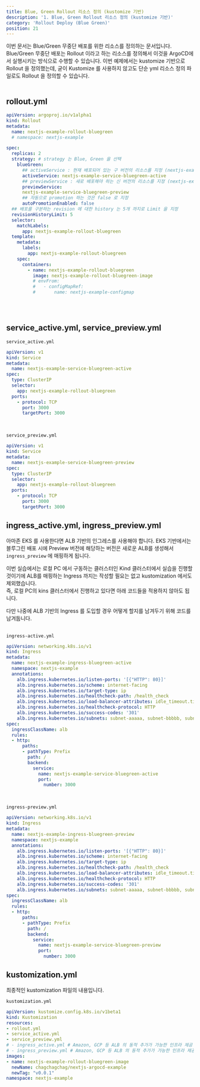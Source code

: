 ```yaml
---
title: Blue, Green Rollout 리소스 정의 (kustomize 기반)
description: '1. Blue, Green Rollout 리소스 정의 (kustomize 기반)'
category: 'Rollout Deploy (Blue Green)'
position: 21
---
```


이번 문서는 Blue/Green 무중단 배포를 위한 리소스를 정의하는 문서입니다. Blue/Green 무중단 배포는 Rollout 이라고 하는 리소스를 정의해서 이것을 ArgoCD에서 실행시키는 방식으로 수행할 수 있습니다. 이번 예제에서는 kustomize 기반으로 Rollout 을 정의했는데, 굳이 Kustomize 를 사용하지 않고도 단순 yml 리소스 정의 파일로도 Rollout 을 정의할 수 있습니다.<br>
<br>

## rollout.yml
```yaml
apiVersion: argoproj.io/v1alpha1
kind: Rollout
metadata:
  name: nextjs-example-rollout-bluegreen
  # namespace: nextjs-example

spec:
  replicas: 2
  strategy: # strategy 는 Blue, Green 을 선택
    blueGreen:
      ## activeService : 현재 배포되어 있는 구 버전의 리소스를 지정 (nextjs-example-service-bluegreen-active)
      activeService: nextjs-example-service-bluegreen-active
      ## previewService : 새로 배포해야 하는 신 버전의 리소스를 지정 (nextjs-example-service-bluegreen-preview)
      previewService: 
      nextjs-example-service-bluegreen-preview
      ## 자동으로 promotion 하는 것은 false 로 지정 
      autoPromotionEnabled: false
  ## 배포를 구분하는 revision 에 대한 history 는 5개 까지로 Limit 을 지정 
  revisionHistoryLimit: 5
  selector:
    matchLabels:
      app: nextjs-example-rollout-bluegreen
  template:
    metadata:
      labels:
        app: nextjs-example-rollout-bluegreen
    spec:
      containers:
        - name: nextjs-example-rollout-bluegreen
          image: nextjs-example-rollout-bluegreen-image
          # envFrom:
          #   - configMapRef:
          #       name: nextjs-example-configmap
     
```
<br>

## service\_active.yml, service\_preview.yml
`service_active.yml`
```yaml
apiVersion: v1
kind: Service
metadata:
  name: nextjs-example-service-bluegreen-active
spec:
  type: ClusterIP
  selector:
    app: nextjs-example-rollout-bluegreen
  ports:
    - protocol: TCP
      port: 3000
      targetPort: 3000
```
<br>

`service_preview.yml`
```yaml
apiVersion: v1
kind: Service
metadata:
  name: nextjs-example-service-bluegreen-preview
spec:
  type: ClusterIP
  selector:
    app: nextjs-example-rollout-bluegreen
  ports:
    - protocol: TCP
      port: 3000
      targetPort: 3000
```


## ingress\_active.yml, ingress\_preview.yml
아마존 EKS 를 사용한다면 ALB 기반의 인그레스를 사용해야 합니다. EKS 기반에서는 블루그린 배포 시에 Preview 버전에 해당하는 버전은 새로운 ALB를 생성해서 `ingress_preview` 에 매핑하게 됩니다.<br>

이번 실습에서는 로컬 PC 에서 구동하는 클러스터인 Kind 클러스터에서 실습을 진행할 것이기에 ALB를 매핑하는 Ingress 까지는 작성할 필요는 없고 kustomization 에서도 제외했습니다.
<br> 즉, 로컬 PC의 kins 클러스터에서 진행하고 있다면 아래 코드들을 적용하지 않아도 됩니다.<br>

다만 나중에 ALB 기반의 Ingress 를 도입할 경우 어떻게 할지를 남겨두기 위해 코드를 남겨둡니다. <br>
<br>

`ingress-active.yml`
```yaml
apiVersion: networking.k8s.io/v1
kind: Ingress
metadata:
  name: nextjs-example-ingress-bluegreen-active
  namespace: nextjs-example
  annotations:
    alb.ingress.kubernetes.io/listen-ports: '[{"HTTP": 80}]'
    alb.ingress.kubernetes.io/scheme: internet-facing
    alb.ingress.kubernetes.io/target-type: ip
    alb.ingress.kubernetes.io/healthcheck-path: /health_check
    alb.ingress.kubernetes.io/load-balancer-attributes: idle_timeout.timeout_seconds=600
    alb.ingress.kubernetes.io/healthcheck-protocol: HTTP
    alb.ingress.kubernetes.io/success-codes: '301'
    alb.ingress.kubernetes.io/subnets: subnet-aaaaa, subnet-bbbbb, subnet-ccccc
spec:
  ingressClassName: alb
  rules:
  - http:
      paths:
      - pathType: Prefix
        path: /
        backend:
          service:
            name: nextjs-example-service-bluegreen-active
            port:
              number: 3000
```
<br>

`ingress-preview.yml`
```yaml
apiVersion: networking.k8s.io/v1
kind: Ingress
metadata:
  name: nextjs-example-ingress-bluegreen-preview
  namespace: nextjs-example
  annotations:
    alb.ingress.kubernetes.io/listen-ports: '[{"HTTP": 80}]'
    alb.ingress.kubernetes.io/scheme: internet-facing
    alb.ingress.kubernetes.io/target-type: ip
    alb.ingress.kubernetes.io/healthcheck-path: /health_check
    alb.ingress.kubernetes.io/load-balancer-attributes: idle_timeout.timeout_seconds=600
    alb.ingress.kubernetes.io/healthcheck-protocol: HTTP
    alb.ingress.kubernetes.io/success-codes: '301'
    alb.ingress.kubernetes.io/subnets: subnet-aaaaa, subnet-bbbbb, subnet-ccccc
spec:
  ingressClassName: alb
  rules:
  - http:
      paths:
      - pathType: Prefix
        path: /
        backend:
          service:
            name: nextjs-example-service-bluegreen-preview
            port:
              number: 3000
```

## kustomization.yml
최종적인 kustomization 파일의 내용입니다. 

`kustomization.yml`
```yaml
apiVersion: kustomize.config.k8s.io/v1beta1
kind: Kustomization
resources:
- rollout.yml
- service_active.yml
- service_preview.yml
# - ingress_active.yml # Amazon, GCP 등 ALB 의 동적 추가가 가능한 인프라 제공 서비스에서만 사용 가능
# - ingress_preview.yml # Amazon, GCP 등 ALB 의 동적 추가가 가능한 인프라 제공 서비스에서만 사용 가능
images:
- name: nextjs-example-rollout-bluegreen-image
  newName: chagchagchag/nextjs-argocd-example
  newTag: "v0.0.1"
namespace: nextjs-example

```